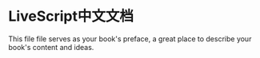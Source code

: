 # LiveScript中文文档

This file file serves as your book's preface, a great place to describe your book's content and ideas.
